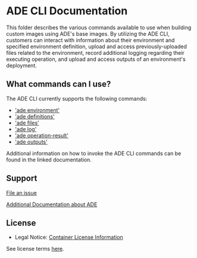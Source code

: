# ADE CLI Documentation
This folder describes the various commands available to use when building custom images using ADE's base images.
By utilizing the ADE CLI, customers can interact with information about their environment and specified environment definition, upload and access previously-uploaded files related to the environment, record additional logging regarding their executing operation, and upload and access outputs of an environment's deployment.

## What commands can I use?
The ADE CLI currently supports the following commands:
- ['ade environment'](environment.md)
- ['ade definitions'](definitions.md)
- ['ade files'](files.md)
- ['ade log'](log.md)
- ['ade operation-result'](operation-result.md)
- ['ade outputs'](outputs.md)

Additional information on how to invoke the ADE CLI commands can be found in the linked documentation. 

## Support

[File an issue](https://github.com/Azure/deployment-environments/issues)

[Additional Documentation about ADE](https://learn.microsoft.com/en-us/azure/deployment-environments/)

## License
- Legal Notice: [Container License Information](https://aka.ms/mcr/osslegalnotice)

See license terms [here](https://github.com/Azure/deployment-environments/blob/main/LICENSE).
